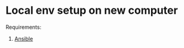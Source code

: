 # Local env setup on new computer

Requirements:

1. [Ansible](https://docs.ansible.com/ansible/latest/installation_guide/intro_installation.html#installing-and-upgrading-ansible)
